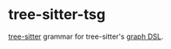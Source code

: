 # tree-sitter-tsg

[tree-sitter][] grammar for tree-sitter's [graph DSL][].

[tree-sitter]: https://github.com/tree-sitter/tree-sitter
[graph DSL]: https://github.com/tree-sitter/tree-sitter-graph
